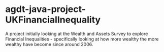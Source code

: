 # agdt-java-project-UKFinancialInequality
A project initially looking at the Wealth and Assets Survey to explore Financial Inequalities - specifically looking at how more wealthy the more wealthy have become since around 2006.
